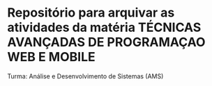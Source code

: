 # Repositório para arquivar as atividades da matéria TÉCNICAS AVANÇADAS DE PROGRAMAÇAO WEB E MOBILE

Turma: Análise e Desenvolvimento de Sistemas (AMS)
